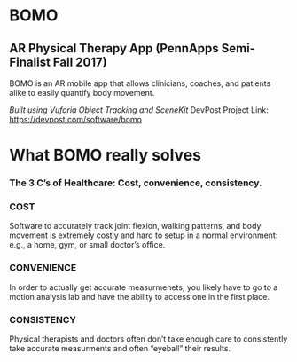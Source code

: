 # BOMO
## AR Physical Therapy App (PennApps Semi-Finalist Fall 2017)
BOMO is an AR mobile app that allows clinicians, coaches, and patients alike to easily quantify body movement.

*Built using Vuforia Object Tracking and SceneKit*
DevPost Project Link: https://devpost.com/software/bomo

# What BOMO really solves #
### The 3 C’s of Healthcare: Cost, convenience, consistency.

### COST
Software to accurately track joint flexion, walking patterns, and body movement is extremely costly and hard to setup in a normal environment: e.g., a home, gym, or small doctor’s office.

### CONVENIENCE
In order to actually get accurate measurmenets, you likely have to go to a motion analysis lab and have the ability to access one in the first place.

### CONSISTENCY 
Physical therapists and doctors often don’t take enough care to consistently take accurate measurments and often “eyeball” their results.


